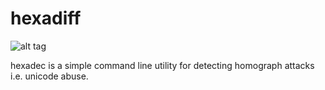# hexadiff
![alt tag](http://i.imgur.com/b2sfqnM.png)


hexadec is a simple command line utility for detecting homograph attacks i.e. unicode abuse.
